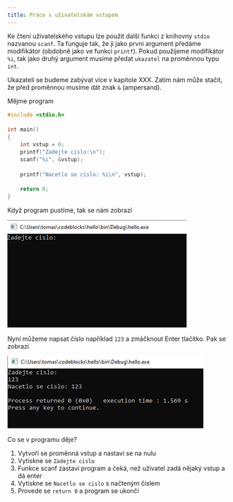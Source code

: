 ```yaml
---
title: Práce s uživatelskám vstupem
---
```



Ke čtení uživatelského vstupu lze použít další funkci z knihovny `stdio` nazvanou `scanf`. Ta funguje tak, že ji jako prvni argument předáme modifikátor (obdobně jako ve funkci `printf`). Pokud použijeme modifikátor `%i`, tak jako druhý argument musíme předat `ukazatel` na proměnnou typu `int`.

Ukazateli se budeme zabývat více v kapitole XXX. Zatím nám může stačit, že před proměnnou musíme dát znak `&` (ampersand).

Mějme program

```c
#include <stdio.h>

int main()
{
    int vstup = 0;
    printf("Zadejte cislo:\n");
    scanf("%i", &vstup);

    printf("Nacetlo se cislo: %i\n", vstup);

    return 0;
}
```

Když program pustíme, tak se nám zobrazí

![input](./obrazky/vstup/input.PNG)


Nyní můžeme napsat číslo například `123` a zmáčknout Enter tlačítko. Pak se zobrazí

![input](./obrazky/vstup/output.PNG)

Co se v programu děje?

1. Vytvoří se proměnná vstup a nastaví se na nulu
1. Vytiskne se `Zadejte cislo`
1. Funkce scanf zastaví program a čeká, než uživatel zadá nějaký vstup a dá enter
1. Vytiskne se `Nacetlo se cislo` s načteným číslem
1. Provede se `return 0` a program se ukončí
